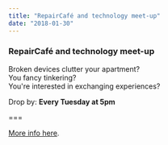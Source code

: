 ```yaml
---
title: "RepairCafé and technology meet-up"
date: "2018-01-30"
---
```


### RepairCafé and technology meet-up

Broken devices clutter your apartment?  
You fancy tinkering?  
You're interested in exchanging experiences?

Drop by: **Every Tuesday at 5pm**

===

[More info here](../../about/repaircafe).
